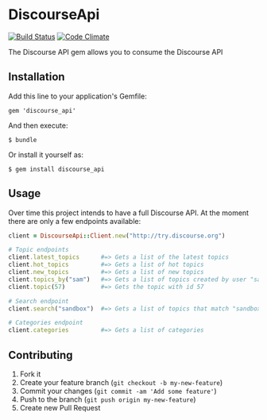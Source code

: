 # DiscourseApi

[![Build Status](https://travis-ci.org/discourse/discourse_api.png?branch=master)][travis]
[![Code Climate](https://codeclimate.com/github/discourse/discourse_api.png)][codeclimate]

[travis]: http://travis-ci.org/discourse/discourse_api
[codeclimate]: https://codeclimate.com/github/discourse/discourse_api

The Discourse API gem allows you to consume the Discourse API

## Installation

Add this line to your application's Gemfile:

    gem 'discourse_api'

And then execute:

    $ bundle

Or install it yourself as:

    $ gem install discourse_api

## Usage

Over time this project intends to have a full Discourse API. At the moment there are only a
few endpoints available:

```ruby
client = DiscourseApi::Client.new("http://try.discourse.org")

# Topic endpoints
client.latest_topics      #=> Gets a list of the latest topics
client.hot_topics         #=> Gets a list of hot topics
client.new_topics         #=> Gets a list of new topics
client.topics_by("sam")   #=> Gets a list of topics created by user "sam"
client.topic(57)          #=> Gets the topic with id 57

# Search endpoint
client.search("sandbox")  #=> Gets a list of topics that match "sandbox"

# Categories endpoint
client.categories         #=> Gets a list of categories

```


## Contributing

1. Fork it
2. Create your feature branch (`git checkout -b my-new-feature`)
3. Commit your changes (`git commit -am 'Add some feature'`)
4. Push to the branch (`git push origin my-new-feature`)
5. Create new Pull Request
